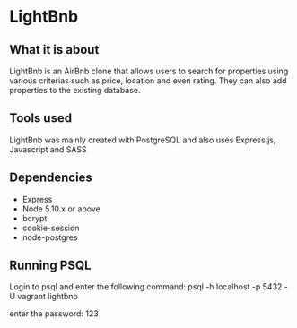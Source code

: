 # LightBnb

## What it is about

LightBnb is an AirBnb clone that allows users to search for properties using various criterias such as price, location and even rating. They can also add properties to the existing database. 

## Tools used

LightBnb was mainly created with PostgreSQL and also uses Express.js, Javascript and SASS 

## Dependencies

- Express
- Node 5.10.x or above
- bcrypt
- cookie-session
- node-postgres

## Running PSQL
Login to psql and enter the following command: psql -h localhost -p 5432 -U vagrant lightbnb

enter the password: 123